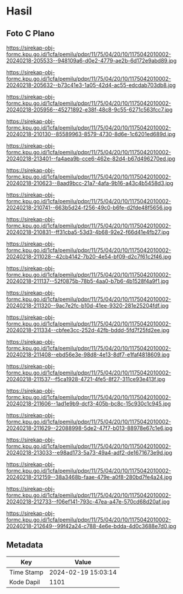 # Hasil

## Foto C Plano

https://sirekap-obj-formc.kpu.go.id/1cfa/pemilu/pdpr/11/75/04/20/10/1175042010002-20240218-205533--948109a6-d0e2-4779-ae2b-6d172e9abd89.jpg

https://sirekap-obj-formc.kpu.go.id/1cfa/pemilu/pdpr/11/75/04/20/10/1175042010002-20240218-205632--b73c41e3-1a05-42d4-ac55-edcdab703db8.jpg

https://sirekap-obj-formc.kpu.go.id/1cfa/pemilu/pdpr/11/75/04/20/10/1175042010002-20240218-205956--45271892-e38f-48c8-9c55-6271c563fcc7.jpg

https://sirekap-obj-formc.kpu.go.id/1cfa/pemilu/pdpr/11/75/04/20/10/1175042010002-20240218-210130--85589963-8579-4730-8d6e-1c6201ed689d.jpg

https://sirekap-obj-formc.kpu.go.id/1cfa/pemilu/pdpr/11/75/04/20/10/1175042010002-20240218-213401--fa4aea9b-cce6-462e-82d4-b67d496270ed.jpg

https://sirekap-obj-formc.kpu.go.id/1cfa/pemilu/pdpr/11/75/04/20/10/1175042010002-20240218-210623--8aad9bcc-21a7-4afa-9b16-a43c4b5458d3.jpg

https://sirekap-obj-formc.kpu.go.id/1cfa/pemilu/pdpr/11/75/04/20/10/1175042010002-20240218-210741--663b5d24-f256-49c0-b6fe-d2fde48f5656.jpg

https://sirekap-obj-formc.kpu.go.id/1cfa/pemilu/pdpr/11/75/04/20/10/1175042010002-20240218-210831--ff31cba5-53d3-4b68-92e2-f66d41e4fb27.jpg

https://sirekap-obj-formc.kpu.go.id/1cfa/pemilu/pdpr/11/75/04/20/10/1175042010002-20240218-211028--42cb4142-7b20-4e54-bf09-d2c7f61c2f46.jpg

https://sirekap-obj-formc.kpu.go.id/1cfa/pemilu/pdpr/11/75/04/20/10/1175042010002-20240218-211137--52f0875b-78b5-4aa0-b7b6-4b1528f4a9f1.jpg

https://sirekap-obj-formc.kpu.go.id/1cfa/pemilu/pdpr/11/75/04/20/10/1175042010002-20240218-211320--9ac7e2fc-b10d-41ee-9320-281e25204fdf.jpg

https://sirekap-obj-formc.kpu.go.id/1cfa/pemilu/pdpr/11/75/04/20/10/1175042010002-20240218-211334--cbfee3cc-252d-42fb-bddd-5fd7f25fd2ee.jpg

https://sirekap-obj-formc.kpu.go.id/1cfa/pemilu/pdpr/11/75/04/20/10/1175042010002-20240218-211408--ebd56e3e-98d8-4e13-8df7-e1faf4818609.jpg

https://sirekap-obj-formc.kpu.go.id/1cfa/pemilu/pdpr/11/75/04/20/10/1175042010002-20240218-211537--f5ca1928-4721-4fe5-8f27-311ce93e413f.jpg

https://sirekap-obj-formc.kpu.go.id/1cfa/pemilu/pdpr/11/75/04/20/10/1175042010002-20240218-211606--1ad1e9b9-dcf3-405b-bc8c-15c930c1c945.jpg

https://sirekap-obj-formc.kpu.go.id/1cfa/pemilu/pdpr/11/75/04/20/10/1175042010002-20240218-211629--22088998-5de2-47f7-b013-88978e67c1e6.jpg

https://sirekap-obj-formc.kpu.go.id/1cfa/pemilu/pdpr/11/75/04/20/10/1175042010002-20240218-213033--e98ad173-5a73-49a4-adf2-de1671673e9d.jpg

https://sirekap-obj-formc.kpu.go.id/1cfa/pemilu/pdpr/11/75/04/20/10/1175042010002-20240218-212159--38a3468b-faae-479e-a0f8-280bd7fe4a24.jpg

https://sirekap-obj-formc.kpu.go.id/1cfa/pemilu/pdpr/11/75/04/20/10/1175042010002-20240218-212733--f06ef141-793c-47ea-a47e-570cd68d20af.jpg

https://sirekap-obj-formc.kpu.go.id/1cfa/pemilu/pdpr/11/75/04/20/10/1175042010002-20240218-212649--99f42a24-c788-4e6e-bdda-4d0c3688e7d0.jpg


## Metadata

| Key        | Value               |
| ---------- | ------------------- |
| Time Stamp | 2024-02-19 15:03:14 |
| Kode Dapil | 1101                |



